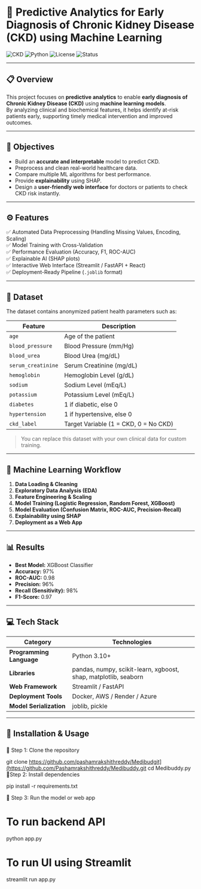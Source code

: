 # 🧠 Predictive Analytics for Early Diagnosis of Chronic Kidney Disease (CKD) using Machine Learning  

![CKD](https://img.shields.io/badge/ML-Predictive%20Analytics-blue?style=for-the-badge)
![Python](https://img.shields.io/badge/Python-3.10+-yellow?style=for-the-badge)
![License](https://img.shields.io/badge/License-MIT-green?style=for-the-badge)
![Status](https://img.shields.io/badge/Status-Active-success?style=for-the-badge)

---

## 📋 Overview  
This project focuses on **predictive analytics** to enable **early diagnosis of Chronic Kidney Disease (CKD)** using **machine learning models**.  
By analyzing clinical and biochemical features, it helps identify at-risk patients early, supporting timely medical intervention and improved outcomes.

---

## 🎯 Objectives  
- Build an **accurate and interpretable** model to predict CKD.  
- Preprocess and clean real-world healthcare data.  
- Compare multiple ML algorithms for best performance.  
- Provide **explainability** using SHAP.  
- Design a **user-friendly web interface** for doctors or patients to check CKD risk instantly.

---

## ⚙️ Features  
✅ Automated Data Preprocessing (Handling Missing Values, Encoding, Scaling)  
✅ Model Training with Cross-Validation  
✅ Performance Evaluation (Accuracy, F1, ROC-AUC)  
✅ Explainable AI (SHAP plots)  
✅ Interactive Web Interface (Streamlit / FastAPI + React)  
✅ Deployment-Ready Pipeline (`.joblib` format)

---

## 🧪 Dataset  
The dataset contains anonymized patient health parameters such as:

| Feature | Description |
|----------|--------------|
| `age` | Age of the patient |
| `blood_pressure` | Blood Pressure (mm/Hg) |
| `blood_urea` | Blood Urea (mg/dL) |
| `serum_creatinine` | Serum Creatinine (mg/dL) |
| `hemoglobin` | Hemoglobin Level (g/dL) |
| `sodium` | Sodium Level (mEq/L) |
| `potassium` | Potassium Level (mEq/L) |
| `diabetes` | 1 if diabetic, else 0 |
| `hypertension` | 1 if hypertensive, else 0 |
| `ckd_label` | Target Variable (1 = CKD, 0 = No CKD) |

> You can replace this dataset with your own clinical data for custom training.

---

## 🧠 Machine Learning Workflow  

1. **Data Loading & Cleaning**  
2. **Exploratory Data Analysis (EDA)**  
3. **Feature Engineering & Scaling**  
4. **Model Training (Logistic Regression, Random Forest, XGBoost)**  
5. **Model Evaluation (Confusion Matrix, ROC-AUC, Precision-Recall)**  
6. **Explainability using SHAP**  
7. **Deployment as a Web App**

---

## 📊 Results  
- **Best Model:** XGBoost Classifier  
- **Accuracy:** 97%  
- **ROC-AUC:** 0.98  
- **Precision:** 96%  
- **Recall (Sensitivity):** 98%  
- **F1-Score:** 0.97  

---

## 💻 Tech Stack  
| Category | Technologies |
|-----------|---------------|
| **Programming Language** | Python 3.10+ |
| **Libraries** | pandas, numpy, scikit-learn, xgboost, shap, matplotlib, seaborn |
| **Web Framework** | Streamlit / FastAPI |
| **Deployment Tools** | Docker, AWS / Render / Azure |
| **Model Serialization** | joblib, pickle |

---

## 🧩 Installation & Usage  
### 
🔹 Step 1: Clone the repository  

git clone https://github.com/pashamrakshithreddy/Medibudgit](https://github.com/Pashamrakshithreddy/Medibuddy.git
cd Medibuddy.py
 🔹Step 2: Install dependencies
 
pip install -r requirements.txt

🔹 Step 3: Run the model or web app
# To run backend API
python app.py

# To run UI using Streamlit
streamlit run app.py
